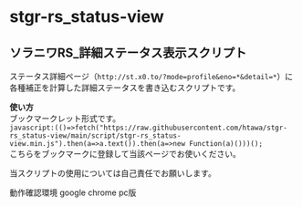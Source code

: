 # stgr-rs_status-view
## ソラニワRS_詳細ステータス表示スクリプト
ステータス詳細ページ（`http://st.x0.to/?mode=profile&eno=*&detail=*`）に各種補正を計算した詳細ステータスを書き込むスクリプトです。

**使い方**  
ブックマークレット形式です。  
`javascript:(()=>fetch("https://raw.githubusercontent.com/htawa/stgr-rs_status-view/main/script/stgr-rs_status-view.min.js").then(a=>a.text()).then(a=>new Function(a)()))();`  
こちらをブックマークに登録して当該ページでお使いください。

当スクリプトの使用については自己責任でお願いします。

動作確認環境 google chrome pc版

